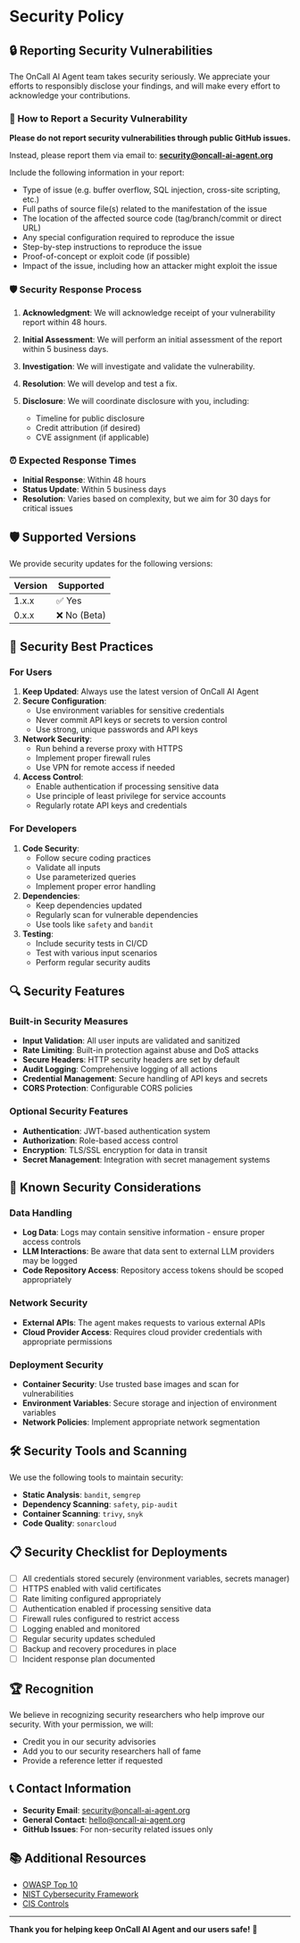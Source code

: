 # Security Policy

## 🔒 Reporting Security Vulnerabilities

The OnCall AI Agent team takes security seriously. We appreciate your efforts to responsibly disclose your findings, and will make every effort to acknowledge your contributions.

### 📧 How to Report a Security Vulnerability

**Please do not report security vulnerabilities through public GitHub issues.**

Instead, please report them via email to: **security@oncall-ai-agent.org**

Include the following information in your report:
- Type of issue (e.g. buffer overflow, SQL injection, cross-site scripting, etc.)
- Full paths of source file(s) related to the manifestation of the issue
- The location of the affected source code (tag/branch/commit or direct URL)
- Any special configuration required to reproduce the issue
- Step-by-step instructions to reproduce the issue
- Proof-of-concept or exploit code (if possible)
- Impact of the issue, including how an attacker might exploit the issue

### 🛡️ Security Response Process

1. **Acknowledgment**: We will acknowledge receipt of your vulnerability report within 48 hours.

2. **Initial Assessment**: We will perform an initial assessment of the report within 5 business days.

3. **Investigation**: We will investigate and validate the vulnerability.

4. **Resolution**: We will develop and test a fix.

5. **Disclosure**: We will coordinate disclosure with you, including:
   - Timeline for public disclosure
   - Credit attribution (if desired)
   - CVE assignment (if applicable)

### ⏰ Expected Response Times

- **Initial Response**: Within 48 hours
- **Status Update**: Within 5 business days
- **Resolution**: Varies based on complexity, but we aim for 30 days for critical issues

## 🛡️ Supported Versions

We provide security updates for the following versions:

| Version | Supported          |
| ------- | ------------------ |
| 1.x.x   | ✅ Yes             |
| 0.x.x   | ❌ No (Beta)       |

## 🔐 Security Best Practices

### For Users

1. **Keep Updated**: Always use the latest version of OnCall AI Agent
2. **Secure Configuration**: 
   - Use environment variables for sensitive credentials
   - Never commit API keys or secrets to version control
   - Use strong, unique passwords and API keys
3. **Network Security**:
   - Run behind a reverse proxy with HTTPS
   - Implement proper firewall rules
   - Use VPN for remote access if needed
4. **Access Control**:
   - Enable authentication if processing sensitive data
   - Use principle of least privilege for service accounts
   - Regularly rotate API keys and credentials

### For Developers

1. **Code Security**:
   - Follow secure coding practices
   - Validate all inputs
   - Use parameterized queries
   - Implement proper error handling
2. **Dependencies**:
   - Keep dependencies updated
   - Regularly scan for vulnerable dependencies
   - Use tools like `safety` and `bandit`
3. **Testing**:
   - Include security tests in CI/CD
   - Test with various input scenarios
   - Perform regular security audits

## 🔍 Security Features

### Built-in Security Measures

- **Input Validation**: All user inputs are validated and sanitized
- **Rate Limiting**: Built-in protection against abuse and DoS attacks
- **Secure Headers**: HTTP security headers are set by default
- **Audit Logging**: Comprehensive logging of all actions
- **Credential Management**: Secure handling of API keys and secrets
- **CORS Protection**: Configurable CORS policies

### Optional Security Features

- **Authentication**: JWT-based authentication system
- **Authorization**: Role-based access control
- **Encryption**: TLS/SSL encryption for data in transit
- **Secret Management**: Integration with secret management systems

## 🚨 Known Security Considerations

### Data Handling
- **Log Data**: Logs may contain sensitive information - ensure proper access controls
- **LLM Interactions**: Be aware that data sent to external LLM providers may be logged
- **Code Repository Access**: Repository access tokens should be scoped appropriately

### Network Security
- **External APIs**: The agent makes requests to various external APIs
- **Cloud Provider Access**: Requires cloud provider credentials with appropriate permissions

### Deployment Security
- **Container Security**: Use trusted base images and scan for vulnerabilities
- **Environment Variables**: Secure storage and injection of environment variables
- **Network Policies**: Implement appropriate network segmentation

## 🛠️ Security Tools and Scanning

We use the following tools to maintain security:

- **Static Analysis**: `bandit`, `semgrep`
- **Dependency Scanning**: `safety`, `pip-audit`
- **Container Scanning**: `trivy`, `snyk`
- **Code Quality**: `sonarcloud`

## 📋 Security Checklist for Deployments

- [ ] All credentials stored securely (environment variables, secrets manager)
- [ ] HTTPS enabled with valid certificates
- [ ] Rate limiting configured appropriately
- [ ] Authentication enabled if processing sensitive data
- [ ] Firewall rules configured to restrict access
- [ ] Logging enabled and monitored
- [ ] Regular security updates scheduled
- [ ] Backup and recovery procedures in place
- [ ] Incident response plan documented

## 🏆 Recognition

We believe in recognizing security researchers who help improve our security. With your permission, we will:

- Credit you in our security advisories
- Add you to our security researchers hall of fame
- Provide a reference letter if requested

## 📞 Contact Information

- **Security Email**: security@oncall-ai-agent.org
- **General Contact**: hello@oncall-ai-agent.org
- **GitHub Issues**: For non-security related issues only

## 📚 Additional Resources

- [OWASP Top 10](https://owasp.org/www-project-top-ten/)
- [NIST Cybersecurity Framework](https://www.nist.gov/cyberframework)
- [CIS Controls](https://www.cisecurity.org/controls)

---

**Thank you for helping keep OnCall AI Agent and our users safe!** 🙏
